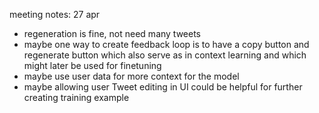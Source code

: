 meeting notes:
27 apr
- regeneration is fine, not need many tweets
- maybe one way to create feedback loop is to have a copy button and regenerate button which also serve as in context learning and which might later be used for finetuning
- maybe use user data for more context for the model
- maybe allowing user Tweet editing in UI could be helpful for further creating training example